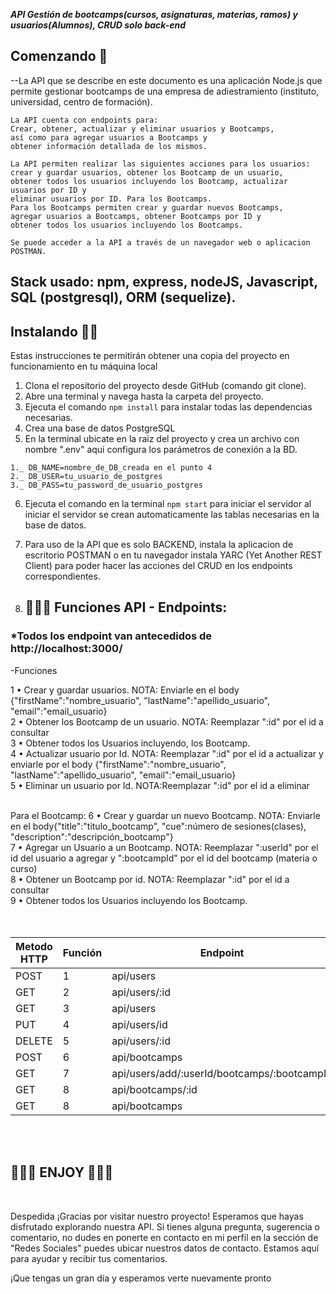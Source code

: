 ***API Gestión de bootcamps(cursos, asignaturas, materias, ramos) y usuarios(Alumnos), CRUD solo back-end***

## Comenzando 🚀
--La API que se describe en este documento es una aplicación Node.js que permite gestionar bootcamps de una empresa de adiestramiento (instituto, universidad, centro de formación). 

    La API cuenta con endpoints para: 
    Crear, obtener, actualizar y eliminar usuarios y Bootcamps, 
    así como para agregar usuarios a Bootcamps y 
    obtener información detallada de los mismos.

    La API permiten realizar las siguientes acciones para los usuarios: 
    crear y guardar usuarios, obtener los Bootcamp de un usuario, 
    obtener todos los usuarios incluyendo los Bootcamp, actualizar usuarios por ID y 
    eliminar usuarios por ID. Para los Bootcamps. 
    Para los Bootcamps permiten crear y guardar nuevos Bootcamps, 
    agregar usuarios a Bootcamps, obtener Bootcamps por ID y 
    obtener todos los usuarios incluyendo los Bootcamps. 
    
    Se puede acceder a la API a través de un navegador web o aplicacion POSTMAN.

## Stack usado: npm, express, nodeJS, Javascript, SQL (postgresql), ORM (sequelize).

## Instalando 🚀🚀
Estas instrucciones te permitirán obtener una copia del proyecto en funcionamiento en tu máquina local 


1. Clona el repositorio del proyecto desde GitHub (comando git clone).
2. Abre una terminal y navega hasta la carpeta del proyecto.
3. Ejecuta el comando `npm install` para instalar todas las dependencias necesarias.
4. Crea una base de datos PostgreSQL
5. En la terminal ubicate en la raiz del proyecto y crea un archivo con nombre ".env" aqui configura los parámetros de conexión a la BD.
```
1._ DB_NAME=nombre_de_DB_creada en el punto 4
2._ DB_USER=tu_usuario_de_postgres
3._ DB_PASS=tu_password_de_usuario_postgres
```
6. Ejecuta el comando en la terminal `npm start` para iniciar el servidor al iniciar el servidor se crean automaticamente las tablas necesarias en la base de datos.
7. Para uso de la API que es solo BACKEND, instala la aplicacion de escritorio POSTMAN o en tu navegador instala YARC (Yet Another REST Client) para poder hacer las acciones del CRUD en los endpoints correspondientes.



8. ##  🚀🚀🚀 Funciones API - Endpoints:

### *Todos los endpoint van antecedidos de http://localhost:3000/

-Funciones 

1 • Crear y guardar usuarios.                            NOTA: Enviarle en el body {"firstName":"nombre_usuario", "lastName":"apellido_usuario", "email":"email_usuario}<br>
2 • Obtener los Bootcamp de un usuario.                 NOTA: Reemplazar ":id" por el id a consultar<br>
3 • Obtener todos los Usuarios incluyendo, los Bootcamp. <br>
4 • Actualizar usuario por Id.                           NOTA: Reemplazar ":id" por el id a actualizar y enviarle por el body {"firstName":"nombre_usuario", "lastName":"apellido_usuario", "email":"email_usuario}<br>
5 • Eliminar un usuario por Id.                          NOTA:Reemplazar ":id" por el id a eliminar<br>
<br>

Para el Bootcamp:
6 • Crear y guardar un nuevo Bootcamp.                  NOTA: Enviarle en el body{"title":"titulo_bootcamp", "cue":número de sesiones(clases), "description":"descripción_bootcamp"}<br>
7 • Agregar un Usuario a un Bootcamp.                   NOTA: Reemplazar ":userId" por el id del usuario a agregar y ":bootcampId" por el id del bootcamp (materia o curso)<br>
8 • Obtener un Bootcamp por id.                         NOTA: Reemplazar ":id" por el id a consultar<br>
9 • Obtener todos los Usuarios incluyendo los Bootcamp.<br><br><br>


| Metodo HTTP | Función |  Endpoint                      | 
| ------------ | ------------ | ------------ |
|    POST     |    1    |  api/users                                    | 
|    GET      |    2    |  api/users/:id                                | 
|    GET      |    3    |  api/users                                    | 
|    PUT      |    4    |  api/users/id                                 | 
|    DELETE   |    5    |  api/users/:id                                |
|    POST     |    6    |  api/bootcamps                                |
|    GET      |    7    |  api/users/add/:userId/bootcamps/:bootcampId  |
|    GET      |    8    |  api/bootcamps/:id                            | 
|    GET      |    8    |  api/bootcamps                                | 
<br><br>
##  🚀🚀🚀 ENJOY 🚀🚀🚀
<br>

Despedida
¡Gracias por visitar nuestro proyecto! Esperamos que hayas disfrutado explorando nuestra API. Si tienes alguna pregunta, sugerencia o comentario, no dudes en ponerte en contacto en mi perfil en la sección de "Redes Sociales" puedes ubicar nuestros datos de contacto. Estamos aquí para ayudar y recibir tus comentarios.

¡Que tengas un gran día y esperamos verte nuevamente pronto
